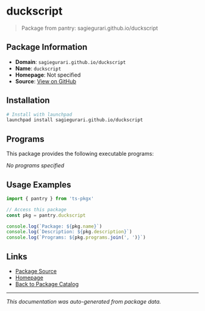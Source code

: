 # duckscript

> Package from pantry: sagiegurari.github.io/duckscript

## Package Information

- **Domain**: `sagiegurari.github.io/duckscript`
- **Name**: `duckscript`
- **Homepage**: Not specified
- **Source**: [View on GitHub](https://github.com/pkgxdev/pantry/tree/main/projects/sagiegurari.github.io/duckscript/package.yml)

## Installation

```bash
# Install with launchpad
launchpad install sagiegurari.github.io/duckscript
```

## Programs

This package provides the following executable programs:

*No programs specified*

## Usage Examples

```typescript
import { pantry } from 'ts-pkgx'

// Access this package
const pkg = pantry.duckscript

console.log(`Package: ${pkg.name}`)
console.log(`Description: ${pkg.description}`)
console.log(`Programs: ${pkg.programs.join(', ')}`)
```

## Links

- [Package Source](https://github.com/pkgxdev/pantry/tree/main/projects/sagiegurari.github.io/duckscript/package.yml)
- [Homepage](#)
- [Back to Package Catalog](../../../package-catalog.md)

---

*This documentation was auto-generated from package data.*
